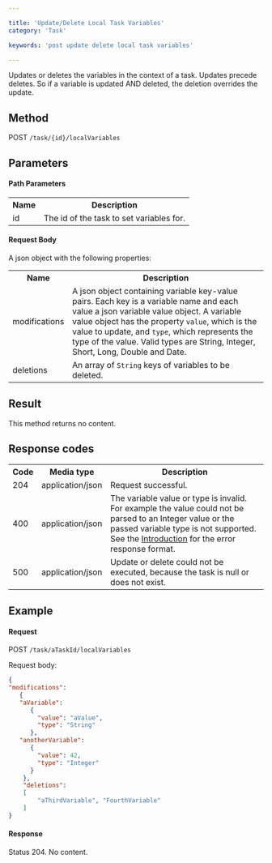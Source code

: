 ```yaml
---

title: 'Update/Delete Local Task Variables'
category: 'Task'

keywords: 'post update delete local task variables'

---
```



Updates or deletes the variables in the context of a task.
Updates precede deletes. So if a variable is updated AND deleted, the deletion overrides the update.


Method
------

POST `/task/{id}/localVariables`


Parameters
----------

#### Path Parameters

<table class="table table-striped">
  <tr>
    <th>Name</th>
    <th>Description</th>
  </tr>
  <tr>
    <td>id</td>
    <td>The id of the task to set variables for.</td>
  </tr>
</table>
  

#### Request Body

<p>
  A json object with the following properties:
</p>
<table class="table table-striped">
  <tr>
    <th>Name</th>
    <th>Description</th>
  </tr>
  <tr>
    <td>modifications</td>
    <td>A json object containing variable key-value pairs. Each key is a variable name and each value a json variable value object.
    A variable value object has the property <code>value</code>, which is the value to update, and <code>type</code>, which represents the type of the value. Valid types are String, Integer, Short, Long, Double and Date.</td>
  </tr>
  <tr>
    <td>deletions</td>
    <td>An array of <code>String</code> keys of variables to be deleted.</td>
  </tr>
</table>


Result
------

This method returns no content.


Response codes
--------------  

<table class="table table-striped">
  <tr>
    <th>Code</th>
    <th>Media type</th>
    <th>Description</th>
  </tr>
  <tr>
    <td>204</td>
    <td>application/json</td>
    <td>Request successful.</td>
  </tr>
  <tr>
    <td>400</td>
    <td>application/json</td>
    <td>The variable value or type is invalid. For example the value could not be parsed to an Integer value or the passed variable type is not supported. See the <a href="ref:#overview-introduction">Introduction</a> for the error response format.</td>
  </tr>   
  <tr>
    <td>500</td>
    <td>application/json</td>
    <td>Update or delete could not be executed, because the task is null or does not exist.</td>
  </tr>
</table>

Example
-------

#### Request

POST `/task/aTaskId/localVariables`

Request body:

```json
{
"modifications": 
   {
   "aVariable": 
	  {
		"value": "aValue", 
		"type": "String"
	  },
   "anotherVariable": 
	  {
		"value": 42, 
		"type": "Integer"
	  }
	},
    "deletions": 
	[
        "aThirdVariable", "FourthVariable"
    ]
}
```	

#### Response

Status 204. No content.
